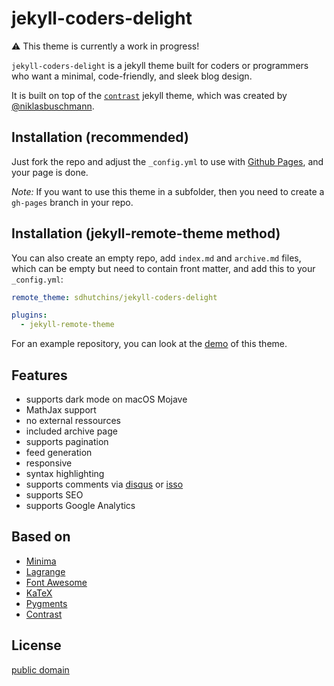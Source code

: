 # jekyll-coders-delight

:warning: This theme is currently a work in progress! 

`jekyll-coders-delight` is a jekyll theme built for coders or programmers who want a minimal, code-friendly, and sleek blog design.

It is built on top of the [`contrast`](https://github.com/niklasbuschmann/contrast) jekyll theme, which was created by [@niklasbuschmann](https://github.com/niklasbuschmann).

## Installation (recommended)

Just fork the repo and adjust the `_config.yml` to use with [Github Pages](https://pages.github.com/), and your page is done.

*Note:* If you want to use this theme in a subfolder, then you need to create a `gh-pages` branch in your repo.

## Installation (jekyll-remote-theme method)

You can also create an empty repo, add `index.md` and `archive.md` files, which can be empty but need to contain front matter, and add this to your `_config.yml`:

```yaml
remote_theme: sdhutchins/jekyll-coders-delight

plugins:
  - jekyll-remote-theme
```

For an example repository, you can look at the [demo](https://www.shauritahutchins.com/jekyll-coders-delight/) of this theme.

## Features

 - supports dark mode on macOS Mojave
 - MathJax support
 - no external ressources
 - included archive page
 - supports pagination
 - feed generation
 - responsive
 - syntax highlighting
 - supports comments via [disqus](https://disqus.com/) or [isso](http://posativ.org/isso/)
 - supports SEO
 - supports Google Analytics

## Based on

- [Minima](https://github.com/jekyll/minima)
- [Lagrange](https://github.com/LeNPaul/Lagrange)
- [Font Awesome](http://fontawesome.io/)
- [KaTeX](https://katex.org/)
- [Pygments](https://github.com/richleland/pygments-css)
- [Contrast](https://github.com/jekyll/contrast)

## License

[public domain](http://unlicense.org/)

